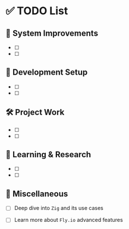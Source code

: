 # ✅ TODO List

## 🔧 System Improvements
- [ ] 
- [ ]

## 📂 Development Setup
- [ ] 
- [ ] 

## 🛠️ Project Work
- [ ] 
- [ ]

## 📜 Learning & Research
- [ ] 
- [ ]

## 🎯 Miscellaneous
- [ ] Deep dive into `Zig` and its use cases
- [ ] Learn more about `Fly.io` advanced features

